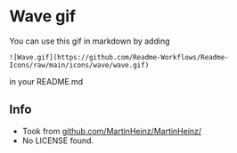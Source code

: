 # Wave gif

You can use this gif in markdown by adding

```
![Wave.gif](https://github.com/Readme-Workflows/Readme-Icons/raw/main/icons/wave/wave.gif)
```
in your README.md

## Info

- Took from [github.com/MartinHeinz/MartinHeinz/](https://github.com/MartinHeinz/MartinHeinz/)
- No LICENSE found.
